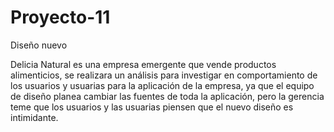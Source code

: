 # Proyecto-11
Diseño nuevo

Delicia Natural es una empresa emergente que vende productos alimenticios, se realizara un análisis para investigar en comportamiento de los usuarios y usuarias para la aplicación de la empresa, ya que el equipo de diseño planea cambiar las fuentes de toda la aplicación, pero la gerencia teme que los usuarios y las usuarias piensen que el nuevo diseño es intimidante.
